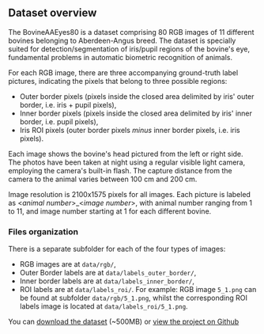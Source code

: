 ## Dataset overview

The BovineAAEyes80 is a dataset comprising 80 RGB images of 11 different bovines belonging to Aberdeen-Angus breed. The dataset is specially suited for detection/segmentation of iris/pupil regions of the bovine's eye, fundamental problems in automatic biometric recognition of animals. 

For each RGB image, there are three accompanying ground-truth label pictures, indicating the pixels that belong to three possible regions:
  - Outer border pixels (pixels inside the closed area delimited by iris' outer border, i.e. iris + pupil pixels),
  - Inner border pixels (pixels inside the closed area delimited by iris' inner border, i.e. pupil pixels),
  - Iris ROI pixels (outer border pixels _minus_ inner border pixels, i.e. iris pixels).
  
Each image shows the bovine's head pictured from the left or right side. The photos have been taken at night using a regular visible light camera, employing the camera's built-in flash. The capture distance from the camera to the animal varies between 100 cm and 200 cm.

Image resolution is 2100x1575 pixels for all images. Each picture is labeled as \<_animal number_\>\_\<_image number_\>, with animal number ranging from 1 to 11, and image number starting at 1 for each different bovine.

### Files organization

There is a separate subfolder for each of the four types of images:
  - RGB images are at `data/rgb/`,
  - Outer Border labels are at `data/labels_outer_border/`,
  - Inner border labels are at `data/labels_inner_border/`,
  - ROI labels are at `data/labels_roi/`.
For example: RGB image `5_1.png` can be found at subfolder `data/rgb/5_1.png`, whilst the corresponding ROI labels image is located at `data/labels_roi/5_1.png`.

You can [download the dataset](https://github.com/juanilarregui/BovineAAEyes80/archive/master.zip) (~500MB) or [view the project on Github](https://github.com/juanilarregui/BovineAAEyes80)
